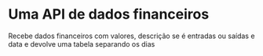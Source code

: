 # Uma API de dados financeiros

Recebe dados financeiros com valores, descrição se é entradas ou saídas e data e devolve uma tabela separando os dias
